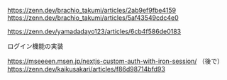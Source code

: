 

https://zenn.dev/brachio_takumi/articles/2ab9ef9fbe4159
https://zenn.dev/brachio_takumi/articles/5af43549cdc4e0


https://zenn.dev/yamadadayo123/articles/6cb4f586de0183



ログイン機能の実装

https://mseeeen.msen.jp/nextjs-custom-auth-with-iron-session/
（後で）
https://zenn.dev/kaikusakari/articles/f86d98714bfd93